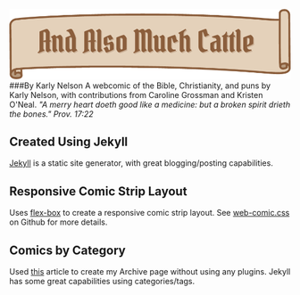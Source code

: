 ![# And Also Much Cattle][logo]
###By Karly Nelson
A webcomic of the Bible, Christianity, and puns by Karly Nelson, with contributions from Caroline Grossman and Kristen O'Neal.
*"A merry heart doeth good like a medicine: but a broken spirit drieth the bones." Prov. 17:22*

## Created Using Jekyll
[Jekyll] is a static site generator, with great blogging/posting capabilities.

## Responsive Comic Strip Layout
Uses [flex-box] to create a responsive comic strip layout. See [web-comic.css] on Github for more details.

## Comics by Category
Used [this] article to create my Archive page without using any plugins.
Jekyll has some great capabilities using categories/tags.


[logo]:https://github.com/karlyanelson/andalsomuchcattle/blob/gh-pages/logo.png
[flex-box]:https://css-tricks.com/snippets/css/a-guide-to-flexbox/
[this]:https://codinfox.github.io/dev/2015/03/06/use-tags-and-categories-in-your-jekyll-based-github-pages/
[Jekyll]:http://jekyllrb.com
[web-comic.css]:https://github.com/karlyanelson/web-comic.css
